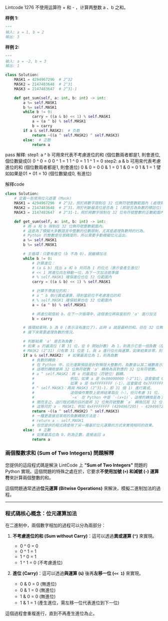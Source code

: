 Lintcode 1276
不使用运算符 + 和 - ，计算两整数 a 、b 之和。


**样例 1:**
```python
"""
输入: a = 1, b = 2
输出: 3
```
**样例 2:**
```python
"""
输入: a = -2, b = 3
输出: 1
```


```python
class Solution:
    MASK1 = 4294967296  # 2^32
    MASK2 = 2147483648  # 2^31
    MASK3 = 2147483647  # 2^31-1

    def get_sum(self, a: int, b: int) -> int:
        a %= self.MASK1
        b %= self.MASK1
        while b != 0:
            carry = ((a & b) << 1) % self.MASK1
            a = (a ^ b) % self.MASK1
            b = carry
        if a & self.MASK2:  # 负数
            return ~((a ^ self.MASK2) ^ self.MASK3)
        else:  # 正数
            return a
```
pass
解釋:
step1:  a ^ b 可用來代表不考慮進位的和 (個位數兩者都是1, 則會進位, 個位數變成0)
0 ^ 0 = 0
0 ^ 1 = 1
1 ^ 0 = 1
1 ^ 1 = 0
step2:  a & b 可用來代表考慮進位的和 (個位數兩者都是1, 則會進位)
0 & 0 = 0 
0 & 1 = 0 
1 & 0 = 0 
1 & 1 = 1
譬如如果是01 + 01 = 10 (個位數變成0, 有進位)

解釋code
```python
class Solution:
    # 定義一些常用位元遮罩 (Mask)
    MASK1 = 4294967296  # 2^32，用於將數字限制在 32 位無符號整數範圍內 (處理負數的溢出)
    MASK2 = 2147483648  # 2^31，用於判斷最高位是否為 1 (即是否為負數的標誌位)
    MASK3 = 2147483647  # 2^31-1，用於將數字限制在 32 位有符號整數的正數範圍內 (處理負數轉換)

    def get_sum(self, a: int, b: int) -> int:
        # 將 a 和 b 限制在 32 位無符號整數範圍內。
        # 這是為了模擬大多數語言中整數的位數限制，尤其是處理負數時的行為。
        # Python 的整數是任意精度的，所以需要手動模擬位元溢出。
        a %= self.MASK1
        b %= self.MASK1

        # 主循環：只要有進位 (b 不為 0)，就繼續加法
        while b != 0:
            # 計算進位：
            # (a & b) 找出 a 和 b 共同為 1 的位元（表示會產生進位）
            # << 1 將進位向左移動一位，為下一次加法做準備
            # % self.MASK1 確保進位也在 32 位範圍內
            carry = ((a & b) << 1) % self.MASK1

            # 計算不帶進位的和：
            # a ^ b 執行異或運算，得到當前位不考慮進位的和
            # % self.MASK1 確保結果也在 32 位範圍內
            a = (a ^ b) % self.MASK1

            # 將進位賦值給 b，在下一次循環中，這個進位將與當前的 'a' 進行加法
            b = carry

        # 循環結束時，b 為 0 (表示沒有進位了)，此時 a 就是最終的和，但在 32 位無符號表示中。
        # 接下來需要處理負數的情況。

        # 判斷結果 'a' 是否為負數：
        # 如果 a 的最高位 (第 31 位，從 0 開始計數) 為 1，則表示它是一個負數（在二補數表示法中）
        # MASK2 (2^31) 只有第 31 位是 1，與 a 進行位元與運算，如果結果非零，則表示 a 的第 31 位是 1。
        if a & self.MASK2:  # 如果最高位為 1，則為負數
            # 負數的轉換：
            # 在 Python 中，位元運算預設是針對無限大整數的，負數會以其二補數表示。
            # 這裡的轉換是將 32 位無符號數 'a' 轉換為其對應的 32 位有符號數。
            # a ^ self.MASK2：將 a 的最高位（符號位）翻轉。
            #                例如，如果 a 是 0x80000000（-2^31），這會變成 0x00000000。
            #                如果 a 是 0xFFFFFFFF（-1），這會變成 0x7FFFFFFF。
            # ^ self.MASK3：再與 MASK3 (2^31-1，即 31 個 1) 進行異或。
            #                這個操作實際上是將結果取反（~），但只考慮 31 位。
            #                `~x` 在 Python 中是 `-(x+1)`，這裡的轉換是為了讓 32 位無符號的負數回到 Python 的負數表示。
            # 簡而言之，這行程式碼的目的是將 32 位無符號整數 `a` 轉換回其 32 位有符號整數表示。
            # 這等同於 a - MASK1，例如 0xFFFFFFFF (4294967295) - 4294967296 = -1
            return ~((a ^ self.MASK2) ^ self.MASK3)
            # 一種更直接且常用的負數轉換方法是：
            # return a - self.MASK1
            # 但您提供的程式碼使用了另一種基於位元運算的方式來實現相同的效果。
        else:  # 正數
            # 如果最高位為 0，則為正數，直接返回 a
            return a


```


### 兩個整數求和 (Sum of Two Integers) 問題解釋

您提供的這段程式碼是解決 LintCode 上 **"Sum of Two Integers"** 問題的 Python 實現。這個問題的特殊之處在於，它要求**不使用加號 (`+`) 和減號 (`-`) 運算符**來計算兩個整數的和。

這個問題通常透過**位元運算 (Bitwise Operations)** 來解決，模擬二進制加法的過程。

---

### 程式碼核心概念：位元運算加法

在二進制中，兩個數字相加的過程可以分為兩部分：

1. **不考慮進位的和 (Sum without Carry)**：這可以透過**異或運算 (`^`)** 來實現。
    
    - 0 ^ 0 = 0
    - 0 ^ 1 = 1
    - 1 ^ 0 = 1
    - 1 ^ 1 = 0 (不考慮進位)
2. **進位 (Carry)**：這可以透過**與運算 (`&`)** 後再**左移一位 (`<< 1`)** 來實現。
    
    - 0 & 0 = 0 (無進位)
    - 0 & 1 = 0 (無進位)
    - 1 & 0 = 0 (無進位)
    - 1 & 1 = 1 (產生進位，需左移一位代表進位到下一位)

這個過程會重複進行，直到不再產生進位為止。